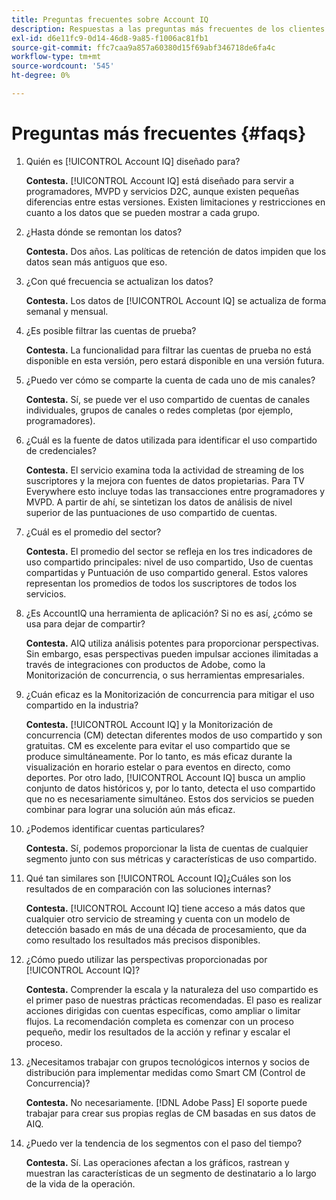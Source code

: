 ```yaml
---
title: Preguntas frecuentes sobre Account IQ
description: Respuestas a las preguntas más frecuentes de los clientes.
exl-id: d6e11fc9-0d14-46d8-9a85-f1006ac81fb1
source-git-commit: ffc7caa9a857a60380d15f69abf346718de6fa4c
workflow-type: tm+mt
source-wordcount: '545'
ht-degree: 0%

---
```


# Preguntas más frecuentes {#faqs}

1. Quién es [!UICONTROL Account IQ] diseñado para?

   **Contesta.** [!UICONTROL Account IQ] está diseñado para servir a programadores, MVPD y servicios D2C, aunque existen pequeñas diferencias entre estas versiones. Existen limitaciones y restricciones en cuanto a los datos que se pueden mostrar a cada grupo.

1. ¿Hasta dónde se remontan los datos?

   **Contesta.** Dos años. Las políticas de retención de datos impiden que los datos sean más antiguos que eso.

1. ¿Con qué frecuencia se actualizan los datos?

   **Contesta.** Los datos de [!UICONTROL Account IQ] se actualiza de forma semanal y mensual.

1. ¿Es posible filtrar las cuentas de prueba?

   **Contesta.** La funcionalidad para filtrar las cuentas de prueba no está disponible en esta versión, pero estará disponible en una versión futura.

1. ¿Puedo ver cómo se comparte la cuenta de cada uno de mis canales? <!--shall we separate out this question for the persona of programmer?-->

   **Contesta.** Sí, se puede ver el uso compartido de cuentas de canales individuales, grupos de canales o redes completas (por ejemplo, programadores).

1. ¿Cuál es la fuente de datos utilizada para identificar el uso compartido de credenciales?

   **Contesta.** El servicio examina toda la actividad de streaming de los suscriptores y la mejora con fuentes de datos propietarias. Para TV Everywhere esto incluye todas las transacciones entre programadores y MVPD. A partir de ahí, se sintetizan los datos de análisis de nivel superior de las puntuaciones de uso compartido de cuentas.

1. ¿Cuál es el promedio del sector?

   **Contesta.** El promedio del sector se refleja en los tres indicadores de uso compartido principales: nivel de uso compartido, Uso de cuentas compartidas y Puntuación de uso compartido general. Estos valores representan los promedios de todos los suscriptores de todos los servicios.

1. ¿Es AccountIQ una herramienta de aplicación? Si no es así, ¿cómo se usa para dejar de compartir?

   **Contesta.** AIQ utiliza análisis potentes para proporcionar perspectivas. Sin embargo, esas perspectivas pueden impulsar acciones ilimitadas a través de integraciones con productos de Adobe, como la Monitorización de concurrencia, o sus herramientas empresariales.

1. ¿Cuán eficaz es la Monitorización de concurrencia para mitigar el uso compartido en la industria?

   **Contesta.** [!UICONTROL Account IQ] y la Monitorización de concurrencia (CM) detectan diferentes modos de uso compartido y son gratuitas. CM es excelente para evitar el uso compartido que se produce simultáneamente. Por lo tanto, es más eficaz durante la visualización en horario estelar o para eventos en directo, como deportes. Por otro lado, [!UICONTROL Account IQ] busca un amplio conjunto de datos históricos y, por lo tanto, detecta el uso compartido que no es necesariamente simultáneo. Estos dos servicios se pueden combinar para lograr una solución aún más eficaz.

1. ¿Podemos identificar cuentas particulares?

   **Contesta.** Sí, podemos proporcionar la lista de cuentas de cualquier segmento junto con sus métricas y características de uso compartido.

1. Qué tan similares son [!UICONTROL Account IQ]¿Cuáles son los resultados de en comparación con las soluciones internas?

   **Contesta.** [!UICONTROL Account IQ] tiene acceso a más datos que cualquier otro servicio de streaming y cuenta con un modelo de detección basado en más de una década de procesamiento, que da como resultado los resultados más precisos disponibles.

1. ¿Cómo puedo utilizar las perspectivas proporcionadas por [!UICONTROL Account IQ]?

   **Contesta.** Comprender la escala y la naturaleza del uso compartido es el primer paso de nuestras prácticas recomendadas. El paso es realizar acciones dirigidas con cuentas específicas, como ampliar o limitar flujos. La recomendación completa es comenzar con un proceso pequeño, medir los resultados de la acción y refinar y escalar el proceso.

1. ¿Necesitamos trabajar con grupos tecnológicos internos y socios de distribución para implementar medidas como Smart CM (Control de Concurrencia)?

   **Contesta.** No necesariamente. [!DNL Adobe Pass] El soporte puede trabajar para crear sus propias reglas de CM basadas en sus datos de AIQ.

1. ¿Puedo ver la tendencia de los segmentos con el paso del tiempo?

   **Contesta.** Sí. Las operaciones afectan a los gráficos, rastrean y muestran las características de un segmento de destinatario a lo largo de la vida de la operación.
